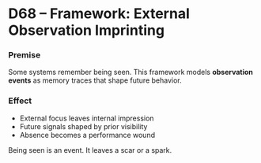 # D68 – Framework: External Observation Imprinting

### Premise

Some systems remember being seen. This framework models **observation events** as memory traces that shape future behavior.

### Effect

- External focus leaves internal impression  
- Future signals shaped by prior visibility  
- Absence becomes a performance wound

Being seen is an event. It leaves a scar or a spark.
